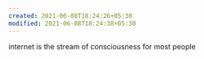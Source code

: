 ```yaml
---
created: 2021-06-08T18:24:26+05:30
modified: 2021-06-08T18:24:38+05:30
---
```


internet is the stream of consciousness for most people

